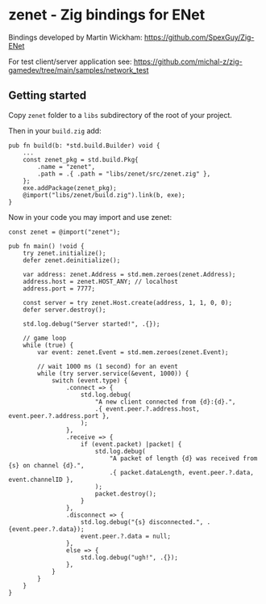 # zenet - Zig bindings for ENet

Bindings developed by Martin Wickham: https://github.com/SpexGuy/Zig-ENet

For test client/server application see: https://github.com/michal-z/zig-gamedev/tree/main/samples/network_test

## Getting started

Copy `zenet` folder to a `libs` subdirectory of the root of your project.

Then in your `build.zig` add:

```zig
pub fn build(b: *std.build.Builder) void {
    ...
    const zenet_pkg = std.build.Pkg{
        .name = "zenet",
        .path = .{ .path = "libs/zenet/src/zenet.zig" },
    };
    exe.addPackage(zenet_pkg);
    @import("libs/zenet/build.zig").link(b, exe);
}
```

Now in your code you may import and use zenet:

```zig
const zenet = @import("zenet");

pub fn main() !void {
    try zenet.initialize();
    defer zenet.deinitialize();

    var address: zenet.Address = std.mem.zeroes(zenet.Address);
    address.host = zenet.HOST_ANY; // localhost
    address.port = 7777;

    const server = try zenet.Host.create(address, 1, 1, 0, 0);
    defer server.destroy();

    std.log.debug("Server started!", .{});

    // game loop
    while (true) {
        var event: zenet.Event = std.mem.zeroes(zenet.Event);

        // wait 1000 ms (1 second) for an event
        while (try server.service(&event, 1000)) {
            switch (event.type) {
                .connect => {
                    std.log.debug(
                        "A new client connected from {d}:{d}.",
                        .{ event.peer.?.address.host, event.peer.?.address.port },
                    );
                },
                .receive => {
                    if (event.packet) |packet| {
                        std.log.debug(
                            "A packet of length {d} was received from {s} on channel {d}.",
                            .{ packet.dataLength, event.peer.?.data, event.channelID },
                        );
                        packet.destroy();
                    }
                },
                .disconnect => {
                    std.log.debug("{s} disconnected.", .{event.peer.?.data});
                    event.peer.?.data = null;
                },
                else => {
                    std.log.debug("ugh!", .{});
                },
            }
        }
    }
}
```

